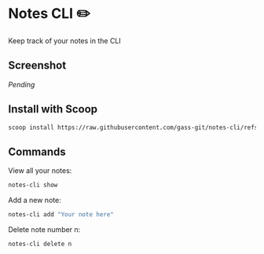 # Notes CLI ✏️

Keep track of your notes in the CLI

## Screenshot 

_Pending_

## Install with Scoop

```sh
scoop install https://raw.githubusercontent.com/gass-git/notes-cli/refs/heads/main/notes-cli.json
```

## Commands

View all your notes:
```sh
notes-cli show
```

Add a new note:
```sh
notes-cli add "Your note here"
```

Delete note number n:
```sh
notes-cli delete n
```

